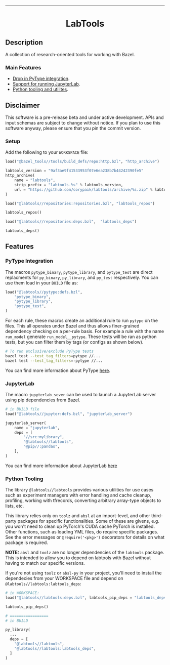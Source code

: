 
---

<div align="center">

# LabTools

</div>

## Description
A collection of research-oriented tools for working with Bazel.

### Main Features
- [Drop in PyType integration](#pytype-integration).
- [Support for running JupyterLab](#jupyterlab).
- [Python tooling and utilites](#python-tooling).

## Disclaimer
This software is a pre-release beta and under active development. APIs and input schemas are subject to change without notice. If you plan to use this software anyway, please ensure that you pin the commit version.

### Setup
Add the following to your `WORKSPACE` file:
```python
load("@bazel_tools//tools/build_defs/repo:http.bzl", "http_archive")

labtools_version = "9af3ae9f41533953f07e6ea238b7b44242390fe5"
http_archive(
    name = "labtools",
    strip_prefix = "labtools-%s" % labtools_version,
    url = "https://github.com/corypaik/labtools/archive/%s.zip" % labtools_version,
)

load("@labtools//repositories:repositories.bzl", "labtools_repos")

labtools_repos()

load("@labtools//repositories:deps.bzl",  "labtools_deps")

labtools_deps()
```

## Features

### PyType Integration
The macros `pytype_binary`, `pytype_library`, and `pytype_test` are direct replacments for `py_binary`, `py_library`, and `py_test` respectively. You can use them load in your `BUILD` file as:

```python
load("@labtools//pytype:defs.bzl",
    "pytype_binary",
    "pytype_library",
    "pytype_test",
)
```

For each rule, these macros create an additional rule to run `pytype` on the files. This all operates under Bazel and thus allows finer-grained dependency checking on a per-rule basis. For example a rule with the name `run_model` generate `run_model__pytype`. These tests will be ran as python tests, but you can filter them by tags (or configs as shown below).

```bash
# To run exclusive/exclude PyType tests
bazel test --test_tag_filters=pytype //...
bazel test --test_tag_filters=-pytype //...
```

You can find more information about PyType [here](https://github.com/google/pytype).

### JupyterLab
The macro `jupyterlab_sever` can be used to launch a JupyterLab server using pip dependencies from Bazel.

```python
# in BUILD file
load("@labtools//jupyter:defs.bzl", "jupyterlab_server")

jupyterlab_server(
    name = "jupyterlab",
    deps = [
        "//src:mylibrary",
        "@labtools//labtools",
        "@pip//:pandas",
    ],
)
```
You can find more information about JupyterLab [here](https://github.com/jupyterlab/jupyterlab)

### Python Tooling
The library `@labtools//labtools` provides various utilities for use cases such as experiment managers with error handling and cache cleanup, profiling, working with tfrecords, converting arbitrary array-type objects to lists, etc.

This library relies only on `toolz` and `absl` at an import-level, and other third-party packages for specific functionalities. Some of these are givens, e.g. you won't need to clean up PyTorch's CUDA cache PyTorch is installed. Other functions, such as loading YML files, do require specific packages. See the error messages or `@require('<pkg>')` decorators for details on what package is required.

**NOTE:** `absl` and `toolz` are no longer dependencies of the `labtools` package. This is intended to allow you to depend on labtools with Bazel without having to match our specific versions.

If you're not using `toolz` or `absl-py` in your project, you'll need to install the dependecies from your WORKSPACE file and depend on `@labtools//labtools:labtools_deps`:

```python
# in WORKSPACE:
load("@labtools//labtools:deps.bzl", labtools_pip_deps = "labtools_deps")

labtools_pip_deps()

# =================
# in BUILD

py_library(
  ...
  deps = [
    "@labtools//labtools",
    "@labtools//labtools:labtools_deps",
  ]
)
```
